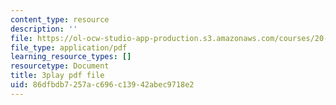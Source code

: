 ```yaml
---
content_type: resource
description: ''
file: https://ol-ocw-studio-app-production.s3.amazonaws.com/courses/20-219-becoming-the-next-bill-nye-writing-and-hosting-the-educational-show-january-iap-2015/86dfbdb7257ac696c13942abec9718e2_7wgEJBFx8Qk.pdf
file_type: application/pdf
learning_resource_types: []
resourcetype: Document
title: 3play pdf file
uid: 86dfbdb7-257a-c696-c139-42abec9718e2
---
```

